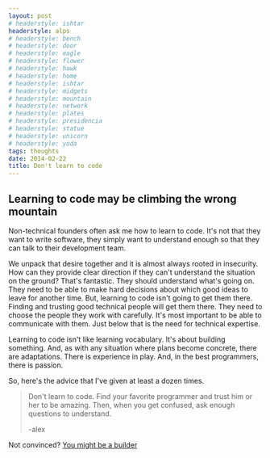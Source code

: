 ```yaml
---
layout: post
# headerstyle: ishtar
headerstyle: alps
# headerstyle: bench
# headerstyle: door
# headerstyle: eagle
# headerstyle: flower
# headerstyle: hawk
# headerstyle: home
# headerstyle: ishtar
# headerstyle: midgets
# headerstyle: mountain
# headerstyle: network
# headerstyle: plates
# headerstyle: presidencia
# headerstyle: statue
# headerstyle: unicorn
# headerstyle: yoda
tags: thoughts
date: 2014-02-22
title: Don't learn to code
---
```

## Learning to code may be climbing the wrong mountain
Non-technical founders often ask me how to learn to code.  It's not that they want to write software, they simply want to understand enough so that they can talk to their development team.

We unpack that desire together and it is almost always rooted in insecurity.  How can they provide clear direction if they can't understand the situation on the ground?  That's fantastic.  They should understand what's going on.  They need to be able to make hard decisions about which good ideas to leave for another time.  But, learning to code isn't going to get them there.  Finding and trusting good technical people will get them there.  They need to choose the people they work with carefully.  It's most important to be able to communicate with them.  Just below that is the need for technical expertise.

Learning to code isn't like learning vocabulary.  It's about building something.  And, as with any situation where plans become concrete, there are adaptations.  There is experience in play.  And, in the best programmers, there is passion.

So, here's the advice that I've given at least a dozen times.

> Don't learn to code. Find your favorite programmer and trust him or her to be amazing.   Then, when you get confused, ask enough questions to understand.
>
> -alex

Not convinced?  [You might be a builder](/2015/02/23/learn-to-code/)
